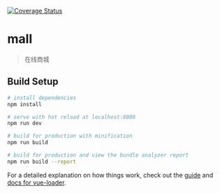 [![Coverage Status](https://coveralls.io/repos/github/github-mxf/mall/badge.svg?branch=master)](https://coveralls.io/github/github-mxf/mall?branch=master)
# mall

> 在线商城
>

## Build Setup

``` bash
# install dependencies
npm install

# serve with hot reload at localhost:8080
npm run dev

# build for production with minification
npm run build

# build for production and view the bundle analyzer report
npm run build --report
```

For a detailed explanation on how things work, check out the [guide](http://vuejs-templates.github.io/webpack/) and [docs for vue-loader](http://vuejs.github.io/vue-loader).
